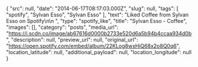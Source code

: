 {
  "src": null,
  "date": "2014-06-17T08:17:03.000Z",
  "slug": null,
  "tags": [
    "spotify",
    "Sylvan Esso",
    "Sylvan Esso"
  ],
  "text": "Liked Coffee from Sylvan Esso on Spotify\n\n ",
  "type": "spotify_like",
  "title": "Sylvan Esso - Coffee",
  "images": [],
  "category": "posts",
  "media_url": "https://i.scdn.co/image/ab67616d0000b2733e520d6a5b94b4ccaa934d0b",
  "description": null,
  "preview_url": null,
  "original_url": "https://open.spotify.com/embed/album/22KLog8wxHiQ68x2o8Q0q6",
  "location_latitude": null,
  "additional_payload": null,
  "location_longitude": null
}